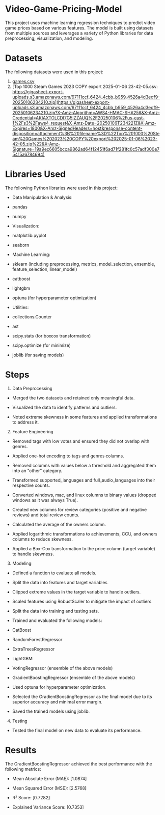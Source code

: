 # Video-Game-Pricing-Model
This project uses machine learning regression techniques to predict video game prices based on various features. The model is built using datasets from multiple sources and leverages a variety of Python libraries for data preprocessing, visualization, and modeling.

# __Datasets__
The following datasets were used in this project:
1. [games.csv](https://cdn-lfs.hf.co/repos/ea/91/ea91ddc132bbc09ba285428fb62ad8a1445f095f374365f846d0916e373ea7c6/c755572b804a5c43f4f005aacef23cadfe92ae77d03daebf908d521c81285821?response-content-disposition=attachment%3B+filename*%3DUTF-8%27%27games.csv%3B+filename%3D%22games.csv%22%3B&response-content-type=text%2Fcsv&Expires=1735972680&Policy=eyJTdGF0ZW1lbnQiOlt7IkNvbmRpdGlvbiI6eyJEYXRlTGVzc1RoYW4iOnsiQVdTOkVwb2NoVGltZSI6MTczNTk3MjY4MH19LCJSZXNvdXJjZSI6Imh0dHBzOi8vY2RuLWxmcy5oZi5jby9yZXBvcy9lYS85MS9lYTkxZGRjMTMyYmJjMDliYTI4NTQyOGZiNjJhZDhhMTQ0NWYwOTVmMzc0MzY1Zjg0NmQwOTE2ZTM3M2VhN2M2L2M3NTU1NzJiODA0YTVjNDNmNGYwMDVhYWNlZjIzY2FkZmU5MmFlNzdkMDNkYWViZjkwOGQ1MjFjODEyODU4MjE%7EcmVzcG9uc2UtY29udGVudC1kaXNwb3NpdGlvbj0qJnJlc3BvbnNlLWNvbnRlbnQtdHlwZT0qIn1dfQ__&Signature=sA38oeL7QgSgr11FrQMgjop4jqkYudUyPSNHDm4RanwRieAzXW4wr5pBkZ5Pn2XD1JhiBOgVu6UtQCE860kwAG6qXcSGinBL4u5TRsFWnJigNK4BL0JZ3VTvUgAmejsB5O06-kF9VRhYhc%7EYZNyOIMGI7GdNgMroNRDJUk9a%7E2iEp5hIh%7EYmwxyh82QELTT%7EWI3uOiBbyg-1P4uQ9xG6P3s-b6PoBNEe3lXgEsBuSjTHZ25pUaslfQH7Y4ZxofZnxZ6ht9HED-Ymh4%7EcdARQK0RUdE733LPNuDTaR6InsLZ6rLC9N5Nky7RCiG61q3hbU%7Ea45q3jrwHnCXPJIPHngg__&Key-Pair-Id=K3RPWS32NSSJCE)
2. [Top 1000 Steam Games 2023 COPY export 2025-01-06 23-42-05.csv: https://gigasheet-export-uploads.s3.amazonaws.com/97111ccf_6424_4cbb_b959_4526a4d3edf9-20250106234210.zip](https://gigasheet-export-uploads.s3.amazonaws.com/97111ccf_6424_4cbb_b959_4526a4d3edf9-20250106234210.zip?X-Amz-Algorithm=AWS4-HMAC-SHA256&X-Amz-Credential=AKIAXTOLCDI7G5IZZAUQ%2F20250106%2Fus-east-1%2Fs3%2Faws4_request&X-Amz-Date=20250106T234221Z&X-Amz-Expires=1800&X-Amz-SignedHeaders=host&response-content-disposition=attachment%3B%20filename%3D%22Top%201000%20Steam%20Games%202023%20COPY%20export%202025-01-06%2023-42-05.zip%22&X-Amz-Signature=19a9ec6605bcca9862ad64f12451f6ad71f281fc0c57adf300e75415a6784694)

# __Libraries Used__
The following Python libraries were used in this project:

 * Data Manipulation & Analysis:

  + pandas

  + numpy

 * Visualization:

  + matplotlib.pyplot

  + seaborn

 * Machine Learning:

  + sklearn (including preprocessing, metrics, model_selection, ensemble, feature_selection, linear_model)

  + catboost

  + lightgbm

  + optuna (for hyperparameter optimization)

 * Utilities:

  + collections.Counter

  + ast

  + scipy.stats (for boxcox transformation)

  + scipy.optimize (for minimize)

  + joblib (for saving models)

# __Steps__
1. Data Preprocessing
 - Merged the two datasets and retained only meaningful data.

 - Visualized the data to identify patterns and outliers.

 - Noted extreme skewness in some features and applied transformations to address it.

2. Feature Engineering
 - Removed tags with low votes and ensured they did not overlap with genres.

 - Applied one-hot encoding to tags and genres columns.

 - Removed columns with values below a threshold and aggregated them into an "other" category.

 - Transformed supported_languages and full_audio_languages into their respective counts.

 - Converted windows, mac, and linux columns to binary values (dropped windows as it was always True).

 - Created new columns for review categories (positive and negative reviews) and total review counts.

 - Calculated the average of the owners column.

 - Applied logarithmic transformations to achievements, CCU, and owners columns to reduce skewness.

 - Applied a Box-Cox transformation to the price column (target variable) to handle skewness.

3. Modeling
 - Defined a function to evaluate all models.

 - Split the data into features and target variables.

 - Clipped extreme values in the target variable to handle outliers.

 - Scaled features using RobustScaler to mitigate the impact of outliers.

 - Split the data into training and testing sets.

 - Trained and evaluated the following models:

  - CatBoost

  - RandomForestRegressor

  - ExtraTreesRegressor

  - LightGBM

  - VotingRegressor (ensemble of the above models)

  - GradientBoostingRegressor (ensemble of the above models)

  - Used optuna for hyperparameter optimization.

  - Selected the GradientBoostingRegressor as the final model due to its superior accuracy and minimal error margin.

  - Saved the trained models using joblib.

4. Testing
 - Tested the final model on new data to evaluate its performance.

# __Results__
The GradientBoostingRegressor achieved the best performance with the following metrics:

 - Mean Absolute Error (MAE): [1.0874]

 - Mean Squared Error (MSE): [2.5768]

 - R² Score: [0.7282]

 - Explained Variance Score: [0.7353]
